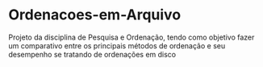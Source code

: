# Ordenacoes-em-Arquivo

Projeto da disciplina de Pesquisa e Ordenação, tendo como objetivo fazer um comparativo entre os principais métodos de ordenação e seu 
desempenho se tratando de ordenações em disco
